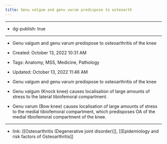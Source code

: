 ```yaml
---
title: Genu valgum and genu varum predispose to osteoarth
---
```


- --

- dg-publish: true

- --

- Genu valgum and genu varum predispose to osteoarthritis of the knee

- Created: October 13, 2022 10:31 AM

- Tags: Anatomy, MSS, Medicine, Pathology

- Updated: October 13, 2022 11:46 AM

- Genu valgum and genu varum predispose to osteoarthritis of the knee

- Genu valgum (Knock knee) causes localisation of large amounts of stress to the lateral tibiofemoral compartment.

- Genu varum (Bow knee) causes localisation of large amounts of stress to the medial tibiofemoral compartment, which predisposes OA of the medial tibiofemoral compartment of the knee.

- --

- link: [[Osteoarthritis (Degenerative joint disorder)]], [[Epidemiology and risk factors of Osteoarthritis]]
